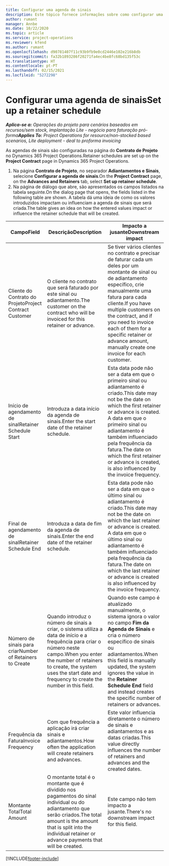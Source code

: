 ```yaml
---
title: Configurar uma agenda de sinais
description: Este tópico fornece informações sobre como configurar uma agenda de sinais no Project Operations.
author: rumant
manager: Annbe
ms.date: 10/22/2020
ms.topic: article
ms.service: project-operations
ms.reviewer: kfend
ms.author: rumant
ms.openlocfilehash: d90781407f11c93b9fb9e0cd2446e102e216b8db
ms.sourcegitcommit: fa32b1893286f20271fa4ec4be8fc68bd135f53c
ms.translationtype: HT
ms.contentlocale: pt-PT
ms.lasthandoff: 02/15/2021
ms.locfileid: "5272298"
---
```

# <a name="set-up-a-retainer-schedule"></a><span data-ttu-id="b4ee3-103">Configurar uma agenda de sinais</span><span class="sxs-lookup"><span data-stu-id="b4ee3-103">Set up a retainer schedule</span></span>

<span data-ttu-id="b4ee3-104">_**Aplica-se a:** Operações do projeto para cenários baseados em recursos/sem stock, implantação Lite - negócio para faturação pró-forma_</span><span class="sxs-lookup"><span data-stu-id="b4ee3-104">_**Applies To:** Project Operations for resource/non-stocked based scenarios, Lite deployment - deal to proforma invoicing_</span></span>

<span data-ttu-id="b4ee3-105">As agendas de sinais são configuradas na página do **Contrato de Projeto** no Dynamics 365 Project Operations.</span><span class="sxs-lookup"><span data-stu-id="b4ee3-105">Retainer schedules are set up on the **Project Contract** page in Dynamics 365 Project Operations.</span></span>

1. <span data-ttu-id="b4ee3-106">Na página **Contrato de Projeto**, no separador **Adiantamentos e Sinais**, selecione **Configurar a agenda de sinais**.</span><span class="sxs-lookup"><span data-stu-id="b4ee3-106">On the **Project Contract** page, on the **Advances and Retainers** tab, select **Set up retainer schedule**.</span></span>
2. <span data-ttu-id="b4ee3-107">Na página de diálogo que abre, são apresentados os campos listados na tabela seguinte.</span><span class="sxs-lookup"><span data-stu-id="b4ee3-107">On the dialog page that opens, the fields listed in the following table are shown.</span></span> <span data-ttu-id="b4ee3-108">A tabela dá uma ideia de como os valores introduzidos impactam ou influenciam a agenda de sinais que será criada.</span><span class="sxs-lookup"><span data-stu-id="b4ee3-108">The table gives an idea on how the entered values impact or influence the retainer schedule that will be created.</span></span>

| <span data-ttu-id="b4ee3-109">Campo</span><span class="sxs-lookup"><span data-stu-id="b4ee3-109">Field</span></span> | <span data-ttu-id="b4ee3-110">Descrição</span><span class="sxs-lookup"><span data-stu-id="b4ee3-110">Description</span></span> | <span data-ttu-id="b4ee3-111">Impacto a jusante</span><span class="sxs-lookup"><span data-stu-id="b4ee3-111">Downstream impact</span></span> |
| --- | --- | --- |
| <span data-ttu-id="b4ee3-112">Cliente do Contrato do Projeto</span><span class="sxs-lookup"><span data-stu-id="b4ee3-112">Project Contract Customer</span></span> | <span data-ttu-id="b4ee3-113">O cliente no contrato que será faturado por este sinal ou adiantamento.</span><span class="sxs-lookup"><span data-stu-id="b4ee3-113">The customer on the contract who will be invoiced for this retainer or advance.</span></span> | <span data-ttu-id="b4ee3-114">Se tiver vários clientes no contrato e precisar de faturar cada um deles por um montante de sinal ou de adiantamento específico, crie manualmente uma fatura para cada cliente.</span><span class="sxs-lookup"><span data-stu-id="b4ee3-114">If you have multiple customers on the contract, and if you need to invoice each of them for a specific retainer or advance amount, manually create one invoice for each customer.</span></span> |
| <span data-ttu-id="b4ee3-115">Início de agendamento de sinal</span><span class="sxs-lookup"><span data-stu-id="b4ee3-115">Retainer Schedule Start</span></span> | <span data-ttu-id="b4ee3-116">Introduza a data início da agenda de sinais.</span><span class="sxs-lookup"><span data-stu-id="b4ee3-116">Enter the start date of the retainer schedule.</span></span> | <span data-ttu-id="b4ee3-117">Esta data pode não ser a data em que o primeiro sinal ou adiantamento é criado.</span><span class="sxs-lookup"><span data-stu-id="b4ee3-117">This date may not be the date on which the first retainer or advance is created.</span></span> <span data-ttu-id="b4ee3-118">A data em que o primeiro sinal ou adiantamento é também influenciado pela frequência da fatura.</span><span class="sxs-lookup"><span data-stu-id="b4ee3-118">The date on which the first retainer or advance is created, is also influenced by the invoice frequency.</span></span> |
| <span data-ttu-id="b4ee3-119">Final de agendamento de sinal</span><span class="sxs-lookup"><span data-stu-id="b4ee3-119">Retainer Schedule End</span></span> | <span data-ttu-id="b4ee3-120">Introduza a data de fim da agenda de sinais.</span><span class="sxs-lookup"><span data-stu-id="b4ee3-120">Enter the end date of the retainer schedule.</span></span> | <span data-ttu-id="b4ee3-121">Esta data pode não ser a data em que o último sinal ou adiantamento é criado.</span><span class="sxs-lookup"><span data-stu-id="b4ee3-121">This date may not be the date on which the last retainer or advance is created.</span></span> <span data-ttu-id="b4ee3-122">A data em que o último sinal ou adiantamento é também influenciado pela frequência da fatura.</span><span class="sxs-lookup"><span data-stu-id="b4ee3-122">The date on which the last retainer or advance is created is also influenced by the invoice frequency.</span></span> |
| <span data-ttu-id="b4ee3-123">Número de sinais para criar</span><span class="sxs-lookup"><span data-stu-id="b4ee3-123">Number of Retainers to Create</span></span> | <span data-ttu-id="b4ee3-124">Quando introduz o número de sinais a criar, o sistema utiliza a data de início e a frequência para criar o número neste campo.</span><span class="sxs-lookup"><span data-stu-id="b4ee3-124">When you enter the number of retainers to create, the system uses the start date and frequency to create the number in this field.</span></span> | <span data-ttu-id="b4ee3-125">Quando este campo é atualizado manualmente, o sistema ignora o valor no campo **Fim da Agenda de Sinais** e cria o número específico de sinais ou adiantamentos.</span><span class="sxs-lookup"><span data-stu-id="b4ee3-125">When this field is manually updated, the system ignores the value in the **Retainer Schedule End** field and instead creates the specific number of retainers or advances.</span></span> |
| <span data-ttu-id="b4ee3-126">Frequência da Fatura</span><span class="sxs-lookup"><span data-stu-id="b4ee3-126">Invoice Frequency</span></span> | <span data-ttu-id="b4ee3-127">Com que frequência a aplicação irá criar sinais e adiantamentos.</span><span class="sxs-lookup"><span data-stu-id="b4ee3-127">How often the application will create retainers and advances.</span></span> | <span data-ttu-id="b4ee3-128">Este valor influencia diretamente o número de sinais e adiantamentos e as datas criadas.</span><span class="sxs-lookup"><span data-stu-id="b4ee3-128">This value directly influences the number of retainers and advances and the created dates.</span></span> |
| <span data-ttu-id="b4ee3-129">Montante Total</span><span class="sxs-lookup"><span data-stu-id="b4ee3-129">Total Amount</span></span> | <span data-ttu-id="b4ee3-130">O montante total é o montante que é dividido nos pagamentos do sinal individual ou do adiantamento que serão criados.</span><span class="sxs-lookup"><span data-stu-id="b4ee3-130">The total amount is the amount that is split into the individual retainer or advance payments that will be created.</span></span> | <span data-ttu-id="b4ee3-131">Este campo não tem impacto a jusante.</span><span class="sxs-lookup"><span data-stu-id="b4ee3-131">There's no downstream impact for this field.</span></span> |


[!INCLUDE[footer-include](../../includes/footer-banner.md)]